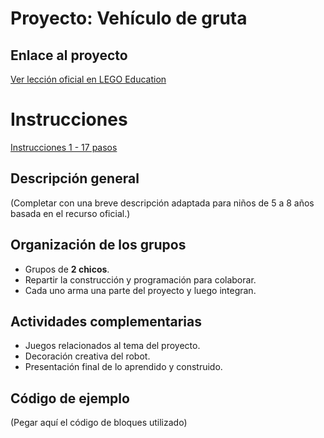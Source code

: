 # Proyecto: Vehículo de gruta
## Enlace al proyecto
[Ver lección oficial en LEGO Education](https://education.lego.com/es-es/lessons/spikeessential-great-adventures/spikeessential-cave-car/)


# Instrucciones
[Instrucciones 1 - 17 pasos](https://assets.education.lego.com/v3/assets/blt293eea581807678a/blta692fd478e841396/5f572ef029f439476a01c7d9/U1L3.pdf?locale=es-es)


## Descripción general
(Completar con una breve descripción adaptada para niños de 5 a 8 años basada en el recurso oficial.)

## Organización de los grupos
- Grupos de **2 chicos**.
- Repartir la construcción y programación para colaborar.
- Cada uno arma una parte del proyecto y luego integran.

## Actividades complementarias
- Juegos relacionados al tema del proyecto.
- Decoración creativa del robot.
- Presentación final de lo aprendido y construido.

## Código de ejemplo
(Pegar aquí el código de bloques utilizado)
